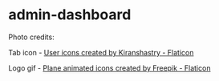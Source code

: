 # admin-dashboard

Photo credits:

Tab icon - <a href="https://www.flaticon.com/free-icons/user" title="user icons">User icons created by Kiranshastry - Flaticon</a>

Logo gif - <a href="https://www.flaticon.com/free-animated-icons/plane" title="plane animated icons">Plane animated icons created by Freepik - Flaticon</a>

